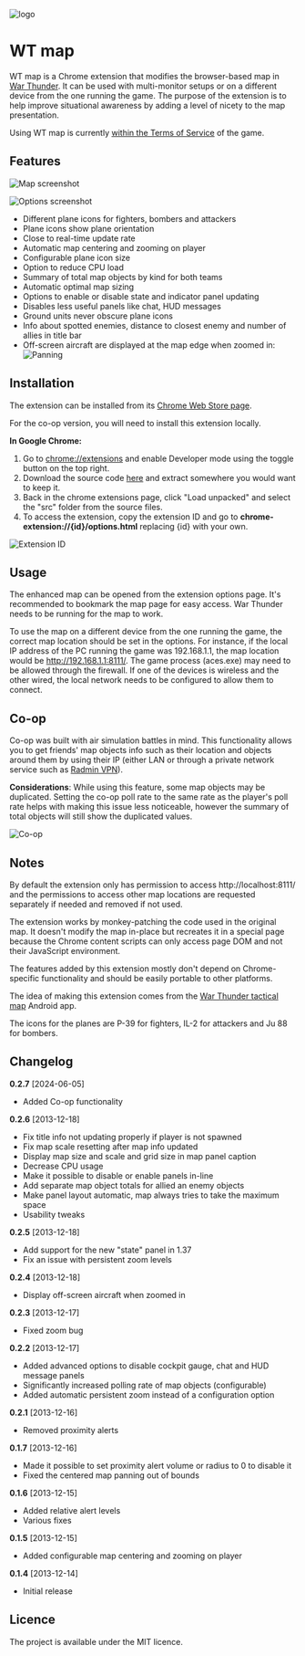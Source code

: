 ![logo](https://raw.github.com/slikts/wtmap/master/src/images/icon-128.png)

WT map
======

WT map is a Chrome extension that modifies the browser-based map in
[War Thunder](http://warthunder.com/). It can be used with multi-monitor
setups or on a different device from the one running the game. The purpose
of the extension is to help improve situational awareness by adding a level
of nicety to the map presentation.

Using WT map is currently
[within the Terms of Service](http://www.reddit.com/r/Warthunder/comments/1l5489/war_thunder_tactical_map_useful_app_for_android/cc4zudq)
of the game.

Features
--------

![Map screenshot](https://raw.github.com/slikts/wtmap/master/screenshot.png)

![Options screenshot](https://raw.github.com/slikts/wtmap/master/options.png)

 * Different plane icons for fighters, bombers and attackers
 * Plane icons show plane orientation
 * Close to real-time update rate
 * Automatic map centering and zooming on player
 * Configurable plane icon size
 * Option to reduce CPU load
 * Summary of total map objects by kind for both teams
 * Automatic optimal map sizing
 * Options to enable or disable state and indicator panel updating
 * Disables less useful panels like chat, HUD messages
 * Ground units never obscure plane icons
 * Info about spotted enemies, distance to closest enemy and number of allies
   in title bar
 * Off-screen aircraft are displayed at the map edge when zoomed in:
   ![Panning](https://raw.github.com/slikts/wtmap/master/pan.gif)

Installation
------------

The extension can be installed from its [Chrome Web Store page](https://chrome.google.com/webstore/detail/gmhaddmfnmddbjgobfjfghpjlbgmeiop).

For the co-op version, you will need to install this extension locally.

**In Google Chrome:**
 1. Go to [chrome://extensions](chrome://extensions) and enable Developer mode using the toggle button on the top right.
 2. Download the source code [here](https://github.com/lmhv1/wtmap/releases) and extract somewhere you would want to keep it.
 3. Back in the chrome extensions page, click "Load unpacked" and select the "src" folder from the source files.
 4. To access the extension, copy the extension ID and go to **chrome-extension://{id}/options.html** replacing {id} with your own.

![Extension ID](https://raw.github.com/lmhv1/wtmap/master/extid.png)

Usage
-----

The enhanced map can be opened from the extension options page. It's recommended
to bookmark the map page for easy access. War Thunder needs to be running
for the map to work.

To use the map on a different device from the one running the game,
the correct map location should be set in the options. For instance,
if the local IP address of the PC running the game was 192.168.1.1,
the map location would be http://192.168.1.1:8111/. The game process (aces.exe)
may need to be allowed through the firewall. If one of the devices is wireless
and the other wired, the local network needs to be configured to allow
them to connect.

Co-op
-----

Co-op was built with air simulation battles in mind. This functionality allows you to
get friends' map objects info such as their location and objects around them by
using their IP (either LAN or through a private network service such as [Radmin VPN](https://www.radmin-vpn.com/)).

**Considerations**: While using this feature, some map objects may be duplicated.
Setting the co-op poll rate to the same rate as the player's poll rate helps with
making this issue less noticeable, however the summary of total objects will still
show the duplicated values.

![Co-op](https://raw.github.com/lmhv1/wtmap/master/coop.png)

Notes
-----

By default the extension only has permission to access http://localhost:8111/
and the permissions to access other map locations are requested separately
if needed and removed if not used.

The extension works by monkey-patching the code used in the original map.
It doesn't modify the map in-place but recreates it in a special page
because the Chrome content scripts can only access page DOM and not their
JavaScript environment.

The features added by this extension mostly don't depend on Chrome-specific
functionality and should be easily portable to other platforms.

The idea of making this extension comes from the
[War Thunder tactical map](https://play.google.com/store/apps/details?id=net.junkcode.warthundertacticalmap)
Android app.

The icons for the planes are P-39 for fighters, IL-2 for attackers
and Ju 88 for bombers.

Changelog
---------

**0.2.7** [2024-06-05]
 * Added Co-op functionality

**0.2.6** [2013-12-18]

 * Fix title info not updating properly if player is not spawned
 * Fix map scale resetting after map info updated
 * Display map size and scale and grid size in map panel caption
 * Decrease CPU usage
 * Make it possible to disable or enable panels in-line
 * Add separate map object totals for allied an enemy objects
 * Make panel layout automatic, map always tries to take the maximum space
 * Usability tweaks

**0.2.5** [2013-12-18]

 * Add support for the new "state" panel in 1.37
 * Fix an issue with persistent zoom levels

**0.2.4** [2013-12-18]

 * Display off-screen aircraft when zoomed in

**0.2.3** [2013-12-17]

 * Fixed zoom bug

**0.2.2** [2013-12-17]

 * Added advanced options to disable cockpit gauge, chat and HUD message panels
 * Significantly increased polling rate of map objects (configurable)
 * Added automatic persistent zoom instead of a configuration option

**0.2.1** [2013-12-16]

 * Removed proximity alerts

**0.1.7** [2013-12-16]

 * Made it possible to set proximity alert volume or radius to 0 to disable it
 * Fixed the centered map panning out of bounds

**0.1.6** [2013-12-15]

 * Added relative alert levels
 * Various fixes

**0.1.5** [2013-12-15]

 * Added configurable map centering and zooming on player

**0.1.4** [2013-12-14]

 * Initial release

Licence
-------

The project is available under the MIT licence.

